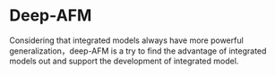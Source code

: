 # Deep-AFM
Considering that integrated models always have more powerful generalization，deep-AFM is a try to find the advantage of integrated models out and support the development of integrated model.
